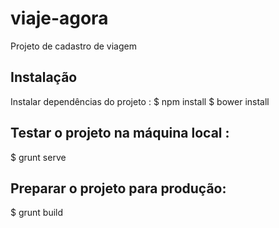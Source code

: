 # viaje-agora
Projeto de cadastro de viagem

## Instalação
Instalar dependências do projeto :
  $ npm install
  $ bower install

## Testar o projeto na máquina local :
  $ grunt serve

## Preparar o projeto para produção:
  $ grunt build